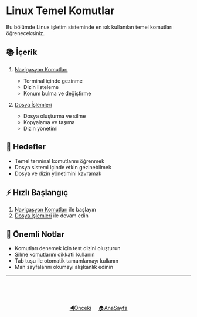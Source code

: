 # Linux Temel Komutlar

Bu bölümde Linux işletim sisteminde en sık kullanılan temel komutları öğreneceksiniz.

## 📚 İçerik

1. [Navigasyon Komutları](./navigasyon-komutlari.md)
   - Terminal içinde gezinme
   - Dizin listeleme
   - Konum bulma ve değiştirme

2. [Dosya İşlemleri](./dosya-islemleri.md)
   - Dosya oluşturma ve silme
   - Kopyalama ve taşıma
   - Dizin yönetimi

## 🎯 Hedefler
- Temel terminal komutlarını öğrenmek
- Dosya sistemi içinde etkin gezinebilmek
- Dosya ve dizin yönetimini kavramak

## ⚡ Hızlı Başlangıç
1. [Navigasyon Komutları](./navigasyon-komutlari.md) ile başlayın
2. [Dosya İşlemleri](./dosya-islemleri.md) ile devam edin

## 📌 Önemli Notlar
- Komutları denemek için test dizini oluşturun
- Silme komutlarını dikkatli kullanın
- Tab tuşu ile otomatik tamamlamayı kullanın
- Man sayfalarını okumayı alışkanlık edinin

------   
<br>
<br>
<br>
<div align="center">

[◀️Önceki](../01-temel-kavramlar/terminal-nedir.md) &nbsp;&nbsp;&nbsp; [🏠AnaSayfa](../README.md) 

</div>
